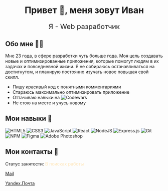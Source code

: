<h1 align="center">Привет 👋, меня зовут <span color="blue">Иван</span> </h1>
<p align="center" style="font-size: 22px;">Я - Web разработчик</p>

<h2>Обо мне 🧑‍💻</h2>
<p>Мне 23 года, в сфере разработки чуть больше года. Моя цель создавать новые и оптимизированные приложения, которые помогут людям в их задачах и повседневной жизни. Я не собираюсь останавливаться на достигнутом, и планирую постоянно изучать новое повышая свой скилл.</p>

- Пишу красивый код с понятными комментариями
- Стараюсь максимально оптимизировать приложение
- Оттачиваю навыки на ![Codewars](https://img.shields.io/badge/Codewars-B1361E?style=for-the-badge&logo=codewars&logoColor=grey)
- Не стою на месте и учусь новому

<h2>Мои навыки 💪</h2>

![HTML5](https://img.shields.io/badge/html5-%23E34F26.svg?style=for-the-badge&logo=html5&logoColor=white) ![CSS3](https://img.shields.io/badge/css3-%231572B6.svg?style=for-the-badge&logo=css3&logoColor=white) ![JavaScript](https://img.shields.io/badge/javascript-%23323330.svg?style=for-the-badge&logo=javascript&logoColor=%23F7DF1E) ![React](https://img.shields.io/badge/react-%2320232a.svg?style=for-the-badge&logo=react&logoColor=%2361DAFB) ![NodeJS](https://img.shields.io/badge/node.js-6DA55F?style=for-the-badge&logo=node.js&logoColor=white) ![Express.js](https://img.shields.io/badge/express.js-%23404d59.svg?style=for-the-badge&logo=express&logoColor=%2361DAFB) ![Git](https://img.shields.io/badge/git-%23F05033.svg?style=for-the-badge&logo=git&logoColor=white) ![NPM](https://img.shields.io/badge/NPM-%23CB3837.svg?style=for-the-badge&logo=npm&logoColor=white) ![Figma](https://img.shields.io/badge/figma-%23F24E1E.svg?style=for-the-badge&logo=figma&logoColor=white) ![Adobe Photoshop](https://img.shields.io/badge/adobe%20photoshop-%2331A8FF.svg?style=for-the-badge&logo=adobe%20photoshop&logoColor=white)

<h2>Мои контакты 📧</h2>

Статус занятости: <span style="color: #FFE4B5;">В поисках работы</span>

<a href="mailto:shekko777@mail.ru">Mail</a>

<a href="mailto:shekko-777@yandex.ru">Yandex.Почта</a>
